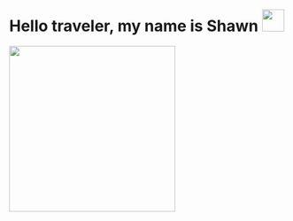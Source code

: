 <h1>
  Hello traveler, my name is Shawn
  <img src="https://media.giphy.com/media/hvRJCLFzcasrR4ia7z/giphy.gif" width="40px"/>
</h1>

<div id="badges">
  <img src="https://komarev.com/ghpvc/?username=Cyber-SW&style=flat-square&color=blue" alt=""/>
</div>

<img src="https://media3.giphy.com/media/L3bj6t3opdeNddYCyl/giphy.gif" width="300px"/>


<!--
**Cyber-SW/Cyber-SW** is a ✨ _special_ ✨ repository because its `README.md` (this file) appears on your GitHub profile.

Here are some ideas to get you started:

- 🔭 I’m currently working on ...
- 🌱 I’m currently learning ...
- 👯 I’m looking to collaborate on ...
- 🤔 I’m looking for help with ...
- 💬 Ask me about ...
- 📫 How to reach me: ...
- ⚡ Fun fact: ...
-->
